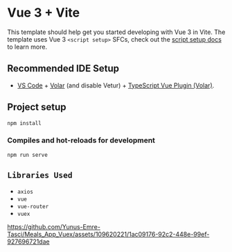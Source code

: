 # Vue 3 + Vite

This template should help get you started developing with Vue 3 in Vite. The template uses Vue 3 `<script setup>` SFCs, check out the [script setup docs](https://v3.vuejs.org/api/sfc-script-setup.html#sfc-script-setup) to learn more.

## Recommended IDE Setup

- [VS Code](https://code.visualstudio.com/) + [Volar](https://marketplace.visualstudio.com/items?itemName=Vue.volar) (and disable Vetur) + [TypeScript Vue Plugin (Volar)](https://marketplace.visualstudio.com/items?itemName=Vue.vscode-typescript-vue-plugin).

## Project setup
```
npm install
```

### Compiles and hot-reloads for development
```
npm run serve
```

## `Libraries Used`

- `axios`
- `vue`
- `vue-router`
- `vuex`



https://github.com/Yunus-Emre-Tasci/Meals_App_Vuex/assets/109620221/1ac09176-92c2-448e-99ef-927696721dae



